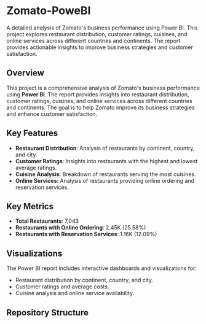 # Zomato-PoweBI
A detailed analysis of Zomato's business performance using Power BI. This project explores restaurant distribution, customer ratings, cuisines, and online services across different countries and continents. The report provides actionable insights to improve business strategies and customer satisfaction.
## Overview
This project is a comprehensive analysis of Zomato's business performance using **Power BI**. The report provides insights into restaurant distribution, customer ratings, cuisines, and online services across different countries and continents. The goal is to help Zomato improve its business strategies and enhance customer satisfaction.

## Key Features
- **Restaurant Distribution**: Analysis of restaurants by continent, country, and city.
- **Customer Ratings**: Insights into restaurants with the highest and lowest average ratings.
- **Cuisine Analysis**: Breakdown of restaurants serving the most cuisines.
- **Online Services**: Analysis of restaurants providing online ordering and reservation services.

## Key Metrics
- **Total Restaurants**: 7,043
- **Restaurants with Online Ordering**: 2.45K (25.58%)
- **Restaurants with Reservation Services**: 1.16K (12.09%)

## Visualizations
The Power BI report includes interactive dashboards and visualizations for:
- Restaurant distribution by continent, country, and city.
- Customer ratings and average costs.
- Cuisine analysis and online service availability.

## Repository Structure
